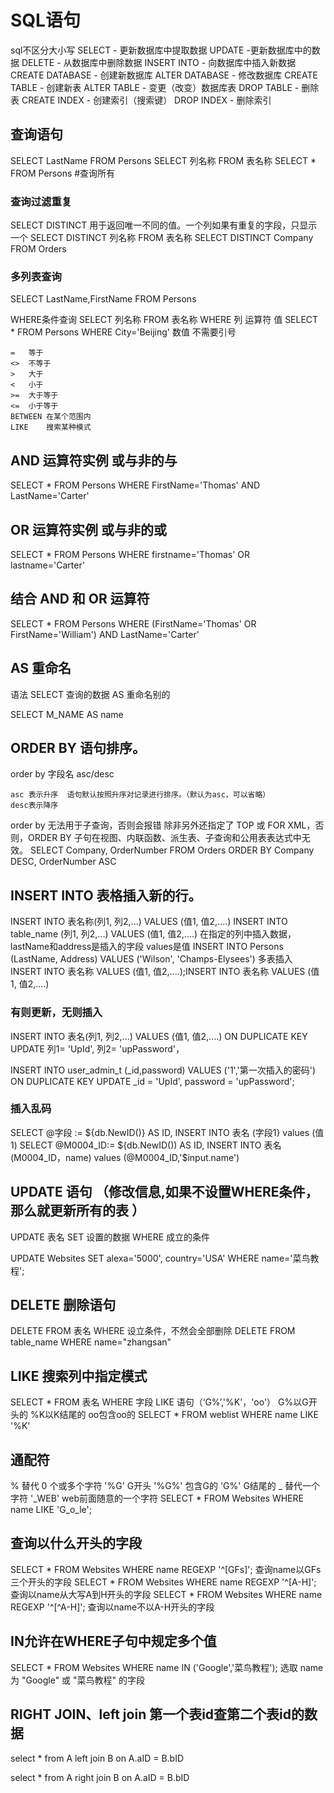 # SQL语句

sql不区分大小写
SELECT - 更新数据库中提取数据
UPDATE -更新数据库中的数据
DELETE - 从数据库中删除数据
INSERT INTO - 向数据库中插入新数据
CREATE DATABASE - 创建新数据库
ALTER DATABASE - 修改数据库
CREATE TABLE - 创建新表
ALTER TABLE - 变更（改变）数据库表
DROP TABLE - 删除表
CREATE INDEX - 创建索引（搜索键）
DROP INDEX - 删除索引



## 查询语句

SELECT LastName FROM Persons
SELECT 列名称 FROM 表名称
SELECT * FROM Persons   #查询所有

### 查询过滤重复

SELECT DISTINCT 用于返回唯一不同的值。一个列如果有重复的字段，只显示一个
SELECT DISTINCT 列名称 FROM 表名称
SELECT DISTINCT Company FROM Orders 

### 多列表查询

SELECT LastName,FirstName FROM Persons

WHERE条件查询
SELECT 列名称 FROM 表名称 WHERE 列 运算符 值
SELECT * FROM Persons WHERE City='Beijing'
数值 不需要引号 

```
=	等于
<>	不等于
>	大于
<	小于
>=	大于等于
<=	小于等于
BETWEEN	在某个范围内
LIKE	搜索某种模式
```



## AND 运算符实例 或与非的与

SELECT * FROM Persons WHERE FirstName='Thomas' AND LastName='Carter'

## OR 运算符实例 或与非的或

SELECT * FROM Persons WHERE firstname='Thomas' OR lastname='Carter'

## 结合 AND 和 OR 运算符

SELECT * FROM Persons WHERE (FirstName='Thomas' OR FirstName='William')
AND LastName='Carter'

## AS 重命名

语法 SELECT 查询的数据 AS  重命名别的

SELECT M_NAME  AS  name

## ORDER BY 语句排序。

 order by 字段名 asc/desc  

    asc 表示升序  语句默认按照升序对记录进行排序。（默认为asc，可以省略）
    desc表示降序
order by 无法用于子查询，否则会报错
除非另外还指定了 TOP 或 FOR XML，否则，ORDER BY 子句在视图、内联函数、派生表、子查询和公用表表达式中无效。
SELECT Company, OrderNumber FROM Orders ORDER BY Company DESC, OrderNumber ASC

## INSERT INTO 表格插入新的行。

INSERT INTO 表名称(列1, 列2,...) VALUES (值1, 值2,....)
INSERT INTO table_name (列1, 列2,...) VALUES (值1, 值2,....)
在指定的列中插入数据，lastName和address是插入的字段 values是值
INSERT INTO Persons (LastName, Address) VALUES ('Wilson', 'Champs-Elysees')
多表插入
INSERT INTO 表名称 VALUES (值1, 值2,....);INSERT INTO 表名称 VALUES (值1, 值2,....)

### 有则更新，无则插入

INSERT INTO 表名(列1, 列2,...) 
VALUES (值1, 值2,....)
ON DUPLICATE KEY UPDATE 
列1= 'UpId',
列2= 'upPassword'，

INSERT INTO user_admin_t (_id,password) 
VALUES ('1','第一次插入的密码') 
ON DUPLICATE KEY UPDATE 
_id = 'UpId',
password = 'upPassword';

### 插入乱码

SELECT @字段 := ${db.NewID()} AS ID,
INSERT INTO 表名 (字段1} values (值1)
SELECT @M0004_ID:= ${db.NewID()) AS ID,
INSERT INTO 表名 (M0004_ID，name) values (@M0004_ID,'$input.name')

## UPDATE 语句 （修改信息,如果不设置WHERE条件，那么就更新所有的表 ）

UPDATE 表名
SET 设置的数据
WHERE 成立的条件

UPDATE Websites 
SET alexa='5000', country='USA' 
WHERE name='菜鸟教程';

## DELETE 删除语句

DELETE FROM 表名
WHERE 设立条件，不然会全部删除
DELETE FROM table_name
WHERE name="zhangsan"

## LIKE 搜索列中指定模式

SELECT * FROM 表名
WHERE 字段 LIKE 语句（‘G%’,'%K'，'oo'）
G%以G开头的   %K以K结尾的 oo包含oo的
SELECT * FROM weblist
WHERE name LIKE '%K'

## 通配符 

% 替代 0 个或多个字符 '%G' G开头 '%G%'  包含G的  'G%' G结尾的
_   替代一个字符 '_WEB'      web前面随意的一个字符
SELECT * FROM Websites
WHERE name LIKE 'G_o_le';

## 查询以什么开头的字段

SELECT * FROM Websites
WHERE name REGEXP '^[GFs]';   查询name以GFs三个开头的字段
SELECT * FROM Websites
WHERE name REGEXP '^[A-H]'; 查询以name从大写A到H开头的字段
SELECT * FROM Websites
WHERE name REGEXP '^[^A-H]';  查询以name不以A-H开头的字段

## IN允许在WHERE子句中规定多个值

SELECT * FROM Websites
WHERE name IN ('Google','菜鸟教程');  选取 name 为 "Google" 或 "菜鸟教程" 的字段

## RIGHT JOIN、left join 第一个表id查第二个表id的数据

select * from A
left join B 
on A.aID = B.bID

select * from A
right join B 
on A.aID = B.bID